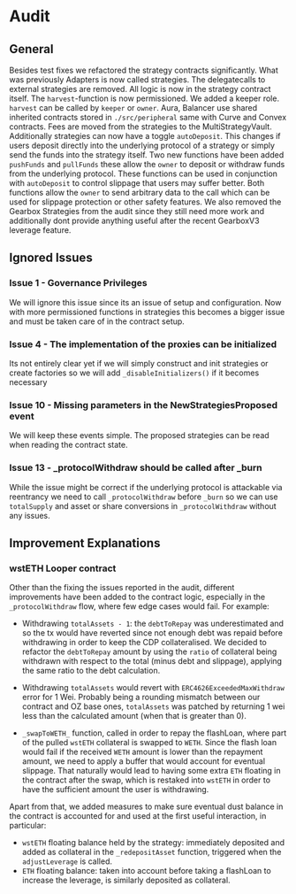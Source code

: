 # Audit

## General
Besides test fixes we refactored the strategy contracts significantly.
What was previously Adapters is now called strategies.
The delegatecalls to external strategies are removed. All logic is now in the strategy contract itself.
The `harvest`-function is now permissioned. We added a keeper role. `harvest` can be called by `keeper` or `owner`. Aura, Balancer use shared inherited contracts stored in `./src/peripheral` same with Curve and Convex contracts.
Fees are moved from the strategies to the MultiStrategyVault.
Additionally strategies can now have a toggle `autoDeposit`. This changes if users deposit directly into the underlying protocol of a strategy or simply send the funds into the strategy itself.
Two new functions have been added `pushFunds` and `pullFunds` these allow the `owner` to deposit or withdraw funds from the underlying protocol. These functions can be used in conjunction with `autoDeposit` to control slippage that users may suffer better. Both functions allow the `owner` to send arbitrary data to the call which can be used for slippage protection or other safety features. 
We also removed the Gearbox Strategies from the audit since they still need more work and additionally dont provide anything useful after the recent GearboxV3 leverage feature. 

## Ignored Issues
### Issue 1 - Governance Privileges
We will ignore this issue since its an issue of setup and configuration. Now with more permissioned functions in strategies this becomes a bigger issue and must be taken care of in the contract setup.

### Issue 4 - The implementation of the proxies can be initialized
Its not entirely clear yet if we will simply construct and init strategies or create factories so we will add `_disableInitializers()` if it becomes necessary

### Issue 10 - Missing parameters in the NewStrategiesProposed event
We will keep these events simple. The proposed strategies can be read when reading the contract state.

### Issue 13 - _protocolWithdraw should be called after _burn
While the issue might be correct if the underlying protocol is attackable via reentrancy we need to call `_protocolWithdraw` before `_burn` so we can use `totalSupply` and asset or share conversions in `_protocolWithdraw` without any issues.

## Improvement Explanations

### wstETH Looper contract 
Other than the fixing the issues reported in the audit, different improvements have been added to the contract logic, especially in the `_protocolWithdraw` flow, where few edge cases would fail. For example:
- Withdrawing `totalAssets - 1`: the `debtToRepay` was underestimated and so the tx would have reverted since not enough debt was repaid before withdrawing in order to keep the CDP collateralised. 
We decided to refactor the `debtToRepay` amount by using the `ratio` of collateral being withdrawn with respect to the total (minus debt and slippage), applying the same ratio to the debt calculation.

- Withdrawing `totalAssets` would revert with `ERC4626ExceededMaxWithdraw` error for 1 Wei. Probably being a rounding mismatch between our contract and OZ base ones, `totalAssets` was patched by returning 1 wei less than the calculated amount (when that is greater than 0).

- `_swapToWETH_` function, called in order to repay the flashLoan, where part of the pulled `wstETH` collateral is swapped to `WETH`. Since the flash loan would fail if the received `WETH` amount is lower than the repayment amount, we need to apply a buffer that would account for eventual slippage. 
That naturally would lead to having some extra `ETH` floating in the contract after the swap, which is restaked into `wstETH` in order to have the sufficient amount the user is withdrawing.

Apart from that, we added measures to make sure eventual dust balance in the contract is accounted for and used at the first useful interaction, in particular: 
- `wstETH` floating balance held by the strategy: immediately deposited and added as collateral in the `_redepositAsset` function, triggered when the `adjustLeverage` is called. 
- `ETH` floating balance: taken into account before taking a flashLoan to increase the leverage, is similarly deposited as collateral.